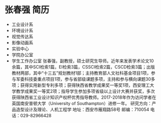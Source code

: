 # 张春强 简历
- 工业设计系
- 环境设计系
- 视觉传达系
- 影像动画系
- 实验中心
- 学院办公室
- 学生工作办公室
张春强，副教授，硕士研究生导师。近年来发表学术论文10余篇，其中SCI检索1篇，EI检索3篇，CSSCI检索2篇，CSCD检索3篇；出版教材两部，其中“十三五”规划教材1部；主持教育部人文社科基金项目1项，参与军委科技委重点项目1项，参与省部级课题多项，主持和参与横向课题30多项；获得实用新型专利多项；获得陕西省教学成果奖一等奖1项，西安理工大学教学成果奖一等奖2项；指导学生参加多项省级以上设计大赛并获奖，多次获得陕西省工业设计知识产权杯优秀指导教师。2017-2018年作为访问学者在英国南安普顿大学（University of Southampton）进修一年。
研究方向：产品造型设计及理论、人机工程学
地址：西安市雁翔路58号
邮编：710054
电话：029-82966428

